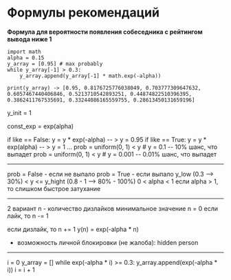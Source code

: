
# Формулы рекомендаций

**Формула для вероятности появления собеседника с рейтингом вывода ниже 1**

```
import math
alpha = 0.15
y_array = [0.95] # max probably 
while y_array[-1] > 0.3:
    y_array.append(y_array[-1] * math.exp(-alpha))

print(y_array) -> [0.95, 0.8176725776038049, 0.703777309647632, 0.6057467440406846, 0.5213710542893251, 0.44874822510396395, 0.3862411767535691, 0.33244086165559755, 0.28613450131659196]

```












y_init = 1

const_exp = exp(alpha)

if like == False:
    y = y * exp(-alpha) -- > y = 0.95
if like == True:
    y = y * exp(alpha) -- > y = 1
...
prob = uniform(0, 1) < y # y = 0.1 -- 10% шанс, что выпадет
prob = uniform(0, 1) < y # y = 0.001 -- 0.01% шанс, что выпадет 
- -- -- -- -- -- -- -- -- -- -- -- -- -- -- -- -- -- -- -- -- -
prob = False - если не выпало
prob = True  - если выпало 
y_low (0.3 --> 30%) < y <= y_hight (0.8 - 1 --> 80% - 100%)
0 < alpha < 1
если alpha > 1, то слишком быстрое затухание
________________________________________________________________
2 вариант 
n - количество дизлайков минимальное значение n = 0
если лайк, 
то n -= 1


если дизлайк, 
то n += 1
y(n) = exp(-alpha * n)
+ возможность личной блокировки (не жалоба): hidden person
________________________________________________________________
i = 0
y_array = []
while exp(-alpha * i) >= 0.3:
    y_array.append(exp(-alpha * i)) 
    i = i + 1
